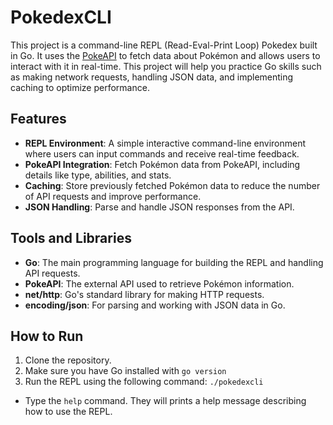 # PokedexCLI

This project is a command-line REPL (Read-Eval-Print Loop) Pokedex built in Go. It uses the [PokeAPI](https://pokeapi.co/) to fetch data about Pokémon and allows users to interact with it in real-time. This project will help you practice Go skills such as making network requests, handling JSON data, and implementing caching to optimize performance.

## Features

- **REPL Environment**: A simple interactive command-line environment where users can input commands and receive real-time feedback.
- **PokeAPI Integration**: Fetch Pokémon data from PokeAPI, including details like type, abilities, and stats.
- **Caching**: Store previously fetched Pokémon data to reduce the number of API requests and improve performance.
- **JSON Handling**: Parse and handle JSON responses from the API.

## Tools and Libraries

- **Go**: The main programming language for building the REPL and handling API requests.
- **PokeAPI**: The external API used to retrieve Pokémon information.
- **net/http**: Go's standard library for making HTTP requests.
- **encoding/json**: For parsing and working with JSON data in Go.

## How to Run

1. Clone the repository.
2. Make sure you have Go installed with ```go version```
3. Run the REPL using the following command:
```./pokedexcli```
- Type the ```help``` command. They will prints a help message describing how to use the REPL.
